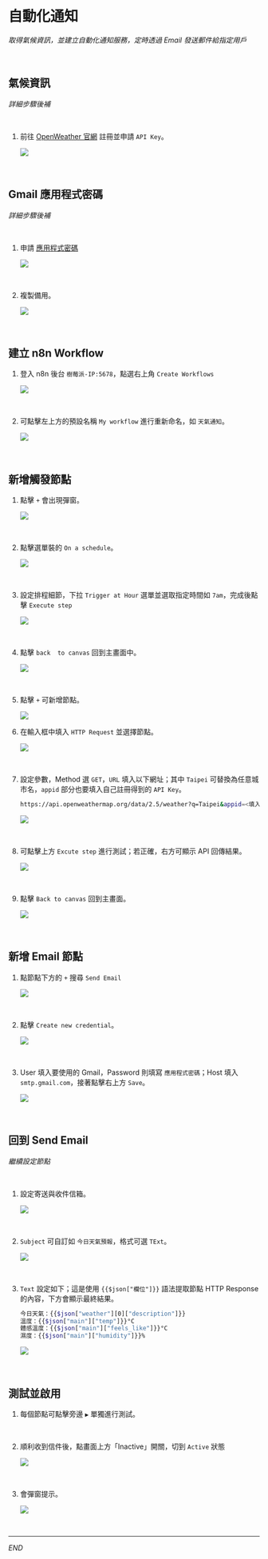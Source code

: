 # 自動化通知

_取得氣候資訊，並建立自動化通知服務，定時透過 Email 發送郵件給指定用戶_

<br>

## 氣候資訊

_詳細步驟後補_

<br>

1. 前往 [OpenWeather 官網](https://openweathermap.org/) 註冊並申請 `API Key`。

    ![](images/img_38.png)

<br>

## Gmail 應用程式密碼

_詳細步驟後補_

<br>

1. 申請 [應用程式密碼](https://myaccount.google.com/apppasswords)

    ![](images/img_13.png)

<br>

2. 複製備用。

    ![](images/img_14.png)

<br>

## 建立 n8n Workflow

1. 登入 n8n 後台 `樹莓派-IP:5678`，點選右上角 `Create Workflows`

    ![](images/img_05.png)

<br>

2. 可點擊左上方的預設名稱 `My workflow` 進行重新命名，如 `天氣通知`。

    ![](images/img_06.png)

<br>

## 新增觸發節點

1. 點擊 `+` 會出現彈窗。

    ![](images/img_39.png)

<br>

2. 點擊選單裝的 `On a schedule`。

    ![](images/img_07.png)

<br>

3. 設定排程細節，下拉 `Trigger at Hour` 選單並選取指定時間如 `7am`，完成後點擊 `Execute step`

    ![](images/img_08.png)

<br>

4. 點擊 `back  to canvas` 回到主畫面中。

    ![](images/img_40.png)

<br>

5. 點擊 `+` 可新增節點。

    ![](images/img_41.png)

<b4>

6. 在輸入框中填入 `HTTP Request` 並選擇節點。

    ![](images/img_09.png)

<br>

7. 設定參數，Method 選 `GET`，`URL` 填入以下網址；其中 `Taipei` 可替換為任意城市名，`appid` 部分也要填入自己註冊得到的 `API Key`。

    ```bash
    https://api.openweathermap.org/data/2.5/weather?q=Taipei&appid=<填入-API_KEY>&units=metric&lang=zh_tw
    ```

    ![](images/img_10.png)

<br>

8. 可點擊上方 `Excute step` 進行測試；若正確，右方可顯示 API 回傳結果。

    ![](images/img_42.png)

<br>

9. 點擊 `Back to canvas` 回到主畫面。

    ![](images/img_11.png)

<br>

## 新增 Email 節點

1. 點節點下方的 `+` 搜尋 `Send Email`

    ![](images/img_12.png)

<br>

2. 點擊 `Create new credential`。

    ![](images/img_43.png)

<br>

3. User 填入要使用的 Gmail，Password 則填寫 `應用程式密碼`；Host 填入 `smtp.gmail.com`，接著點擊右上方 `Save`。

    ![](images/img_15.png)

<br>

## 回到 Send Email

_繼續設定節點_

<br>

1. 設定寄送與收件信箱。

    ![](images/img_44.png)

<br>

2. `Subject` 可自訂如 `今日天氣預報`，格式可選 `TExt`。

    ![](images/img_45.png)

<br>

3. `Text` 設定如下；這是使用 `{{$json["欄位"]}}` 語法提取節點 HTTP Response 的內容，下方會顯示最終結果。

    ```bash
    今日天氣：{{$json["weather"][0]["description"]}}
    溫度：{{$json["main"]["temp"]}}°C
    體感溫度：{{$json["main"]["feels_like"]}}°C
    濕度：{{$json["main"]["humidity"]}}%
    ```

    ![](images/img_16.png)

<br>

## 測試並啟用

1. 每個節點可點擊旁邊 `▶` 單獨進行測試。

<br>

2. 順利收到信件後，點畫面上方「Inactive」開關，切到 `Active` 狀態

    ![](images/img_17.png)

<br>

3. 會彈窗提示。

    ![](images/img_18.png)

<br>

___

_END_
